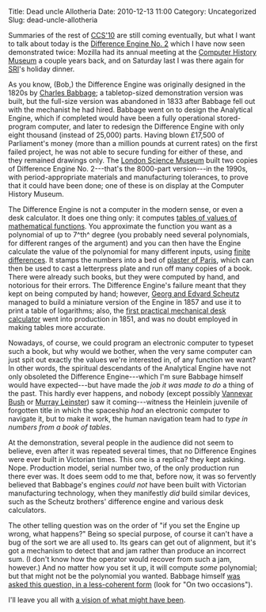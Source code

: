 Title: Dead uncle Allotheria
Date: 2010-12-13 11:00
Category: Uncategorized
Slug: dead-uncle-allotheria

Summaries of the rest of [CCS'10](http://www.sigsac.org/ccs/CCS2010/)
are still coming eventually, but what I want to talk about today is
the [Difference Engine No. 2](http://www.computerhistory.org/babbage/)
which I have now seen demonstrated twice: Mozilla had its annual
meeting at the [Computer History Museum](http://www.computerhistory.org/)
a couple years back, and on Saturday last I was there again for
[SRI](http://www.sri.com/)'s holiday dinner.

As you know, (Bob,) the Difference Engine was originally designed in
the 1820s by
[Charles Babbage](http://www.computerhistory.org/babbage/charlesbabbage/);
a tabletop-sized demonstration version was built, but the full-size
version was abandoned in 1833 after Babbage fell out with the
mechanist he had hired. Babbage went on to design the Analytical
Engine, which if completed would have been a fully operational
stored-program computer, and later to redesign the Difference Engine
with only eight thousand (instead of 25,000) parts. Having blown
£17,500 of Parliament's money (more than a million pounds at current
rates) on the first failed project, he was not able to secure funding
for either of these, and they remained drawings only. The
[London Science Museum](http://www.sciencemuseum.org.uk/) built two
copies of Difference Engine No. 2---that's the 8000-part version---in
the 1990s, with period-appropriate materials and manufacturing
tolerances, to prove that it could have been done; one of these is on
display at the Computer History Museum.

The Difference Engine is not a computer in the modern sense, or even a
desk calculator. It does one thing only: it computes
[tables of values of mathematical functions](http://functions.wolfram.com/About/history.html). You
approximate the function you want as a polynomial of up to 7^th^
degree (you probably need several polynomials, for different ranges of
the argument) and you can then have the Engine calculate the value of
the polynomial for many different inputs, using
[finite differences](http://mathworld.wolfram.com/FiniteDifference.html). It
stamps the numbers into a bed of
[plaster of Paris](http://en.wikipedia.org/wiki/Plaster), which can
then be used to cast a letterpress plate and run off many copies of a
book. There were already such books, but they were computed by hand,
and notorious for their errors. The Difference Engine's failure meant
that they kept on being computed by hand; however,
[Georg and Edvard Scheutz](http://www.computerhistory.org/babbage/georgedvardscheutz/)
managed to build a miniature version of the Engine in 1857 and use it
to print a table of logarithms; also, the
[first practical mechanical desk calculator](http://en.wikipedia.org/wiki/Arithmometer)
went into production in 1851, and was no doubt employed in making
tables more accurate.

Nowadays, of course, we could program an electronic computer to
typeset such a book, but why would we bother, when the very same
computer can just spit out exactly the values we're interested in, of
any function we want? In other words, the spiritual descendants of the
Analytical Engine have not only obsoleted the Difference
Engine---which I'm sure Babbage himself would have expected---but have
made the *job it was made to do* a thing of the past. This hardly ever
happens, and nobody (except possibly
[Vannevar Bush](http://hdl.handle.net/2027/spo.3336451.0001.101) or
[Murray Leinster](http://www.baen.com/chapters/W200506/0743499107___2.htm))
saw it coming---witness the Heinlein juvenile of forgotten title in
which the spaceship *had* an electronic computer to navigate it, but
to make it work, the human navigation team had to *type in numbers
from a book of tables*.

At the demonstration, several people in the audience did not seem to
believe, even after it was repeated several times, that no Difference
Engines were ever built in Victorian times. This one is a replica?
they kept asking. Nope. Production model, serial number two, of the
only production run there ever was. It does seem odd to me that,
before now, it was so fervently believed that Babbage's engines *could
not* have been built with Victorian manufacturing technology, when
they manifestly *did* build similar devices, such as the Scheutz
brothers' difference engine and various desk calculators.

The other telling question was on the order of "if you set the Engine
up wrong, what happens?" Being so special purpose, of course it can't
have a bug of the sort we are all used to. Its gears can get out of
alignment, but it's got a mechanism to detect that and jam rather than
produce an incorrect sum. (I don't know how the operator would recover
from such a jam, however.) And no matter how you set it up, it will
compute *some* polynomial; but that might not be the polynomial you
wanted. Babbage himself
[was asked this question, in a less-coherent form](http://en.wikiquote.org/wiki/Charles_Babbage)
(look for "On two occasions").

I'll leave you all with
[a vision of what might have been](http://2dgoggles.com/).
